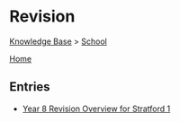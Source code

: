 # Revision

[Knowledge Base](/kb/index.md) > [School](/kb/school/index.md)

[Home](/)

## Entries

- [Year 8 Revision Overview for Stratford 1](/kb/school/revision/revision-overview-y08-stratford1/index.md)